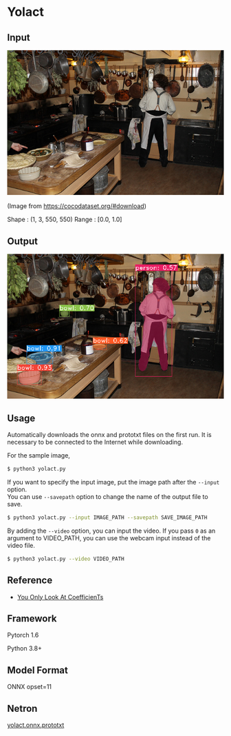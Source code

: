 # Yolact

## Input

![Input](demo.jpg)

(Image from https://cocodataset.org/#download)

Shape : (1, 3, 550, 550)
Range : [0.0, 1.0]

## Output

![Output](output.png)


## Usage
Automatically downloads the onnx and prototxt files on the first run.
It is necessary to be connected to the Internet while downloading.

For the sample image,
```bash
$ python3 yolact.py
```

If you want to specify the input image, put the image path after the `--input` option.  
You can use `--savepath` option to change the name of the output file to save.
```bash
$ python3 yolact.py --input IMAGE_PATH --savepath SAVE_IMAGE_PATH 
```

By adding the `--video` option, you can input the video.
If you pass `0` as an argument to VIDEO_PATH, you can use the webcam input instead of the video file.
```bash
$ python3 yolact.py --video VIDEO_PATH
```

## Reference

- [You Only Look At CoefficienTs](https://github.com/dbolya/yolact)

## Framework

Pytorch 1.6

Python 3.8+

## Model Format

ONNX opset=11

## Netron

[yolact.onnx.prototxt](hhttps://storage.googleapis.com/ailia-models/image_segmentation/yolact.onnx.prototxt)